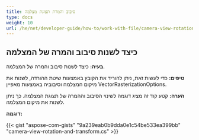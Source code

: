 ```yaml
---
title: סיבוב והמרת תצוגת מצלמה
type: docs
weight: 10
url: /he/net/developer-guide/how-to/work-with-file/camera-view-rotation-and-transform/
---
```


## **כיצד לשנות סיבוב והמרה של המצלמה**

**בעיה:** כיצד לשנות סיבוב והמרה של המצלמה.

**טיפים:** כדי לעשות זאת, ניתן להוריד את הקובץ באמצעות שיטת ההורדה, לשנות את מיקום המצלמה וסיבוביה באמצעות מאפיין VectorRasterizationOptions.

**הערה:** קטע קוד זה מציג דוגמה לשינוי הסיבוב וההמרה של תצוגת המצלמה. כך ניתן לשנות את מיקום המצלמה.

**דוגמה:**

{{< gist "aspose-com-gists" "9a239eab0b9dda0e1c54be533ea399bb" "camera-view-rotation-and-transform.cs" >}}

